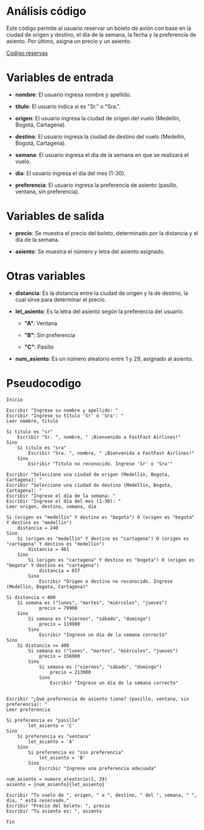 # Análisis código

Este código permite al usuario reservar un boleto de avión con base en la ciudad de origen y destino, el día de la semana, la fecha y la preferencia de asiento. Por último, asigna un precio y un asiento.

[Codigo reservas](reservas.py)

# Variables de entrada

- **nombre**: El usuario ingresa nombre y apellido.

- **titulo**: El usuario indica si es "Sr." o "Sra.".

- **origen**: El usuario ingresa la ciudad de origen del vuelo (Medellín, Bogotá, Cartagena).

- **destino**: El usuario ingresa la ciudad de destino del vuelo (Medellín, Bogotá, Cartagena).

- **semana**: El usuario ingresa el día de la semana en que se realizará el vuelo.

- **dia**: El usuario ingresa el día del mes (1-30).

- **preferencia**: El usuario ingresa la preferencia de asiento (pasillo, ventana, sin preferencia).

# Variables de salida

- **precio**: Se muestra el precio del boleto, determinado por la distancia y el día de la semana.

- **asiento**: Se muestra el número y letra del asiento asignado.

# Otras variables

- **distancia**: Es la distancia entre la ciudad de origen y la de destino, la cual sirve para determinar el precio.

- **let_asiento**: Es la letra del asiento según la preferencia del usuario.

    - **"A"**: Ventana

    - **"B"**: Sin preferencia

    - **"C"**: Pasillo

- **num_asiento**: Es un número aleatorio entre 1 y 29, asignado al asiento.

# Pseudocodigo

```
Inicio  

Escribir "Ingrese su nombre y apellido: "    
Escribir "Ingrese su título 'Sr' o 'Sra': "  
Leer nombre, titulo    
    
Si titulo es "sr"  
    Escribir "Sr. ", nombre, " ¡Bienvenido a FastFast Airlines!"  
Sino
    Si titulo es "sra"  
        Escribir "Sra. ", nombre, " ¡Bienvenida a FastFast Airlines!"  
    Sino  
        Escribir "Título no reconocido. Ingrese 'Sr' o 'Sra'"  
    
Escribir "Seleccione una ciudad de origen (Medellin, Bogota, Cartagena): "       
Escribir "Seleccione una ciudad de destino (Medellin, Bogota, Cartagena): "    
Escribir "Ingrese el día de la semana: "  
Escribir "Ingrese el día del mes (1-30): "  
Leer origen, destino, semana, dia  
      
Si (origen es "medellin" Y destino es "bogota") O (origen es "bogota" Y destino es "medellin")  
    distancia = 240  
Sino
    Si (origen es "medellin" Y destino es "cartagena") O (origen es "cartagena" Y destino es "medellin")  
        distancia = 461  
    Sino
        Si (origen es "cartagena" Y destino es "bogota") O (origen es "bogota" Y destino es "cartagena")  
            distancia = 657  
        Sino  
            Escribir "Origen o destino no reconocido. Ingrese (Medellin, Bogota, Cartagena)"  
 
Si distancia < 400  
    Si semana es ("lunes", "martes", "miércoles", "jueves")  
            precio = 79900  
    Sino
        Si semana es ("viernes", "sábado", "domingo")  
            precio = 119900  
        Sino  
            Escribir "Ingrese un día de la semana correcto"  
Sino
    Si distancia >= 400  
        Si semana es ("lunes", "martes", "miércoles", "jueves")  
            precio = 156900  
        Sino
            Si semana es ("viernes", "sábado", "domingo")  
                precio = 213000  
            Sino  
                Escribir "Ingrese un día de la semana correcto"  
      
  
Escribir "¿Qué preferencia de asiento tiene? (pasillo, ventana, sin preferencia): "  
Leer preferencia  
 
Si preferencia es "pasillo"  
        let_asiento = 'C'  
Sino
    Si preferencia es "ventana"  
        let_asiento = 'A'  
    Sino
        Si preferencia es "sin preferencia"  
            let_asiento = 'B'  
        Sino  
            Escribir "Ingrese una preferencia adecuada"  
 
num_asiento = numero_aleatorio(1, 29)  
asiento = {num_asiento}{let_asiento}  

Escribir "Tu vuelo de ", origen, " a ", destino, " del ", semana, " ", dia, " está reservado."  
Escribir "Precio del boleto: ", precio  
Escribir "Tu asiento es: ", asiento  

Fin
```
